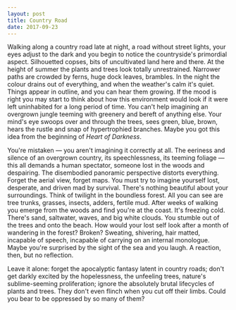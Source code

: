```yaml
---
layout: post
title: Country Road
date: 2017-09-23
---
```


Walking along a country road late at night, a road without street lights, your eyes adjust to the dark and you begin to notice the countryside's primordial aspect. Silhouetted copses, bits of uncultivated land here and there. At the height of summer the plants and trees look totally unrestrained. Narrower paths are crowded by ferns, huge dock leaves, brambles. In the night the colour drains out of everything, and when the weather's calm it's quiet. Things appear in outline, and you can hear them growing. If the mood is right you may start to think about how this environment would look if it were left uninhabited for a long period of time. You can't help imagining an overgrown jungle teeming with greenery and bereft of anything else. Your mind's eye swoops over and through the trees, sees green, blue, brown, hears the rustle and snap of hypertrophied branches. Maybe you got this idea from the beginning of *Heart of Darkness*.

You're mistaken — you aren't imagining it correctly at all. The eeriness and silence of an overgrown country, its speechlessness, its teeming foliage — this all demands a human spectator, someone lost in the woods and despairing. The disembodied panoramic perspective distorts everything. Forget the aerial view, forget maps. You must try to imagine yourself lost, desperate, and driven mad by survival. There's nothing beautiful about your surroundings. Think of twilight in the boundless forest. All you can see are tree trunks, grasses, insects, adders, fertile mud. After weeks of walking you emerge from the woods and find you're at the coast. It's freezing cold. There's sand, saltwater, waves, and big white clouds. You stumble out of the trees and onto the beach. How would your lost self look after a month of wandering in the forest? Broken? Sweating, shivering, hair matted, incapable of speech, incapable of carrying on an internal monologue. Maybe you're surprised by the sight of the sea and you laugh. A reaction, then, but no reflection.

Leave it alone: forget the apocalyptic fantasy latent in country roads; don't get darkly excited by the hopelessness, the unfeeling trees, nature's sublime-seeming proliferation; ignore the absolutely brutal lifecycles of plants and trees. They don't even flinch when you cut off their limbs. Could you bear to be oppressed by so many of them?